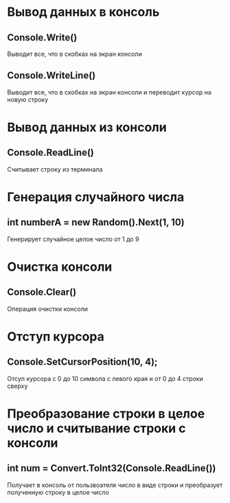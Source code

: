 # Вывод данных в консоль

## Console.Write()
Выводит все, что в скобках на экран консоли

## Console.WriteLine()

Выводит все, что в скобках на экран консоли и переводит курсор на новую строку

# Вывод данных из консоли

## Console.ReadLine()

Считывает строку из терминала

# Генерация случайного числа

## int numberA = new Random().Next(1, 10)

Генерирует случайное целое число от 1 до 9

# Очистка консоли

## Console.Clear()

Операция очистки консоли

# Отступ курсора

## Console.SetCursorPosition(10, 4);

Отсуп курсора с 0 до 10 символа с левого края и от 0 до 4 строки сверху

# Преобразование строки в целое число и считывание строки с консоли

## int num = Convert.ToInt32(Console.ReadLine())

Получает в консоль от пользвоателя число в виде строки и преобразует полученную строку в целое число



